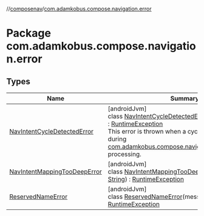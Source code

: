 //[composenav](../../index.md)/[com.adamkobus.compose.navigation.error](index.md)

# Package com.adamkobus.compose.navigation.error

## Types

| Name | Summary |
|---|---|
| [NavIntentCycleDetectedError](-nav-intent-cycle-detected-error/index.md) | [androidJvm]<br>class [NavIntentCycleDetectedError](-nav-intent-cycle-detected-error/index.md)(message: [String](https://kotlinlang.org/api/latest/jvm/stdlib/kotlin/-string/index.html)) : [RuntimeException](https://developer.android.com/reference/kotlin/java/lang/RuntimeException.html)<br>This error is thrown when a cycle has been detected during [com.adamkobus.compose.navigation.intent.NavIntent](../com.adamkobus.compose.navigation.intent/-nav-intent/index.md) processing. |
| [NavIntentMappingTooDeepError](-nav-intent-mapping-too-deep-error/index.md) | [androidJvm]<br>class [NavIntentMappingTooDeepError](-nav-intent-mapping-too-deep-error/index.md)(message: [String](https://kotlinlang.org/api/latest/jvm/stdlib/kotlin/-string/index.html)) : [RuntimeException](https://developer.android.com/reference/kotlin/java/lang/RuntimeException.html) |
| [ReservedNameError](-reserved-name-error/index.md) | [androidJvm]<br>class [ReservedNameError](-reserved-name-error/index.md)(message: [String](https://kotlinlang.org/api/latest/jvm/stdlib/kotlin/-string/index.html)) : [RuntimeException](https://developer.android.com/reference/kotlin/java/lang/RuntimeException.html) |
